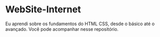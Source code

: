 # WebSite-Internet
Eu aprendi sobre os fundamentos do HTML CSS, desde o básico até o avançado. Você pode acompanhar nesse repositório.
